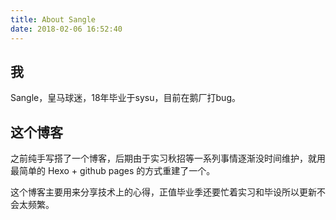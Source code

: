```yaml
---
title: About Sangle
date: 2018-02-06 16:52:40
---
```


## 我

Sangle，皇马球迷，18年毕业于sysu，目前在鹅厂打bug。

## 这个博客

之前纯手写搭了一个博客，后期由于实习秋招等一系列事情逐渐没时间维护，就用最简单的 Hexo + github pages 的方式重建了一个。

这个博客主要用来分享技术上的心得，正值毕业季还要忙着实习和毕设所以更新不会太频繁。